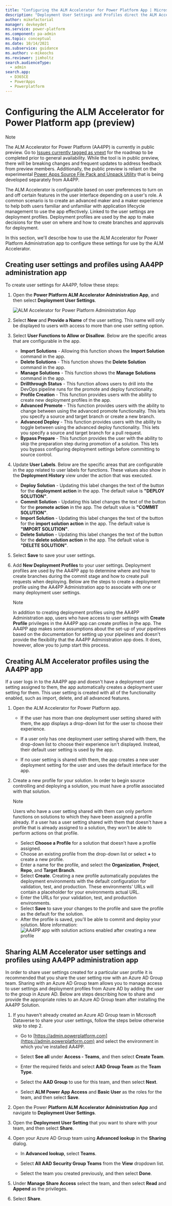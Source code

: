 ```yaml
---
title: "Configuring the ALM Accelerator for Power Platform App | MicrosoftDocs"
description: "Deployment User Settings and Profiles direct the ALM Accelerator for Power Platform on how to display UI Components and how to source control and deploy solutions."
author: mikefactorial
manager: devkeydet
ms.service: power-platform
ms.component: pa-admin
ms.topic: conceptual
ms.date: 10/14/2021
ms.subservice: guidance
ms.author: v-mikeochs
ms.reviewer: jimholtz
search.audienceType: 
  - admin
search.app: 
  - D365CE
  - PowerApps
  - Powerplatform
---
```

# Configuring the ALM Accelerator for Power Platform app (preview)

>[!NOTE]
>The ALM Accelerator for Power Platform (AA4PP) is currently in public preview. Go to [Issues currently tagged as vnext](https://github.com/microsoft/coe-starter-kit/issues?q=is%3Aopen+is%3Aissue+label%3Aalm-accelerator+label%3Avnext) for the roadmap to be completed prior to general availability. While the tool is in public preview, there will be breaking changes and frequent updates to address feedback from preview members. Additionally, the public preview is reliant on the experimental [Power Apps Source File Pack and Unpack Utility](https://github.com/microsoft/PowerApps-Language-Tooling) that is being developed separately from AA4PP.

The ALM Accelerator is configurable based on user preferences to turn on and off certain features in the user interface depending on a user's role. A common scenario is to create an advanced maker and a maker experience to help both users familiar and unfamiliar with application lifecycle management to use the app effectively. Linked to the user settings are deployment profiles. Deployment profiles are used by the app to make decisions for the user on where and how to create branches and approvals for deployment.

In this section, we'll describe how to use the ALM Accelerator for Power Platform Administration app to configure these settings for use by the ALM Accelerator.

## Creating user settings and profiles using AA4PP administration app

To create user settings for AA4PP, follow these steps:

1. Open the **Power Platform ALM Accelerator Administration App**, and then select **Deployment User Settings**.

   ![ALM Accelerator for Power Platform Administration App](media/setup-almacceleratorpowerplatform-deployment-profiles/image-20211126094411050.png)

1. Select **New** and **Provide a Name** of the user setting. This name will only be displayed to users with access to more than one user setting option.

1. Select **User Functions to Allow or Disallow**. Below are the specific areas that are configurable in the app.
    - **Import Solutions** - Allowing this function shows the **Import Solution** command in the app.
    - **Delete Solutions** - This function shows the **Delete Solution** command in the app.
    - **Manage Solutions** - This function shows the **Manage Solutions** command in the app.
    - **Drillthrough Status** - This function allows users to drill into the DevOps pipeline runs for the promote and deploy functionality.
    - **Profile Creation** - This function provides users with the ability to create new deployment profiles in the app.
    - **Advanced Promote** - This function provides users with the ability to change between using the advanced promote functionality. This lets you specify a source and target branch or create a new branch.
    - **Advanced Deploy** - This function provides users with the ability to toggle between using the advanced deploy functionality. This lets you specify a source and target branch for a pull request.
    - **Bypass Prepare** - This function provides the user with the ability to skip the preparation step during promotion of a solution. This lets you bypass configuring deployment settings before committing to source control.

1. Update **User Labels**. Below are the specific areas that are configurable in the app related to user labels for functions. These values also show in the **Deployment History** view under the action that was executed.

    - **Deploy Solution** - Updating this label changes the text of the button for the **deployment action** in the app. The default value is **"DEPLOY SOLUTION"**.
    - **Commit Solution** - Updating this label changes the text of the button for the **promote action** in the app. The default value is **"COMMIT SOLUTION"**.
    - **Import Solution** - Updating this label changes the text of the button for the **import solution action** in the app. The default value is **"IMPORT SOLUTION"**.
    - **Delete Solution** - Updating this label changes the text of the button for the **delete solution action** in the app. The default value is **"DELETE SOLUTION"**.

1. Select **Save** to save your user settings.

1. Add **New Deployment Profiles** to your user settings. Deployment profiles are used by the AA4PP app to determine where and how to create branches during the commit stage and how to create pull requests when deploying. Below are the steps to create a deployment profile using the AA4PP Administration app to associate with one or many deployment user settings.

    > [!NOTE]
    > In addition to creating deployment profiles using the AA4PP Administration app, users who have access to user settings with **Create Profile** privileges in the AA4PP app can create profiles in the app. The AA4PP app makes some assumptions about the set-up of your pipelines based on the documentation for setting up your pipelines and doesn't provide the flexibility that the AA4PP Administration app does. It does, however, allow you to jump start this process.

## Creating ALM Accelerator profiles using the AA4PP app

If a user logs in to the AA4PP app and doesn't have a deployment user setting assigned to them, the app automatically creates a deployment user setting for them. This user setting is created with all of the functionality enabled, such as import, delete, and all advanced features.

   1. Open the ALM Accelerator for Power Platform app.

      - If the user has more than one deployment user setting shared with them, the app displays a drop-down list for the user to choose their experience.

      - If a user only has one deployment user setting shared with them, the drop-down list to choose their experience isn't displayed. Instead, their default user setting is used by the app.
      - If no user setting is shared with them, the app creates a new user deployment setting for the user and uses the default interface for the app.

   2. Create a new profile for your solution. In order to begin source controlling and deploying a solution, you must have a profile associated with that solution.
      > [!NOTE]
      > Users who have a user setting shared with them can only perform functions on solutions to which they have been assigned a profile already. If a user has a user setting shared with them that doesn't have a profile that is already assigned to a solution, they won't be able to perform actions on that profile.

      - Select **Choose a Profile** for a solution that doesn't have a profile assigned.
      - Choose an existing profile from the drop-down list or select **+** to create a new profile.
      - Enter a name for the profile, and select the **Organization**, **Project**, **Repo**, and **Target Branch**.
      - Select **Create**. Creating a new profile automatically populates the deployment environments with the default configuration for validation, test, and production. These environments' URLs will contain a placeholder for your environments actual URL.
      - Enter the URLs for your validation, test, and production environments.
      - Select **Save** to save your changes to the profile and save the profile as the default for the solution.
      - After the profile is saved, you'll be able to commit and deploy your solution. More information: ![AA4PP app with solution actions enabled after creating a new profile](media/setup-almacceleratorpowerplatform-deployment-profiles/image-20211126135223693.png)

## Sharing ALM Accelerator user settings and profiles using AA4PP administration app

In order to share user settings created for a particular user profile it is recommended that you share the user setting row with an Azure AD Group team. Sharing with an Azure AD Group team allows you to manage access to user settings and deployment profiles from Azure AD by adding the user to the group in Azure AD. Below are steps describing how to share and provide the appropriate roles to an Azure AD Group team after installing the AA4PP Solution.

1. If you haven't already created an Azure AD Group team in Microsoft Dataverse to share your user settings, follow the steps below otherwise skip to step 2.

   - Go to [https://admin.powerplatform.com](https://admin.powerplatform.com) and select the environment in which you've installed AA4PP.

   - Select **See all** under **Access - Teams**, and then select **Create Team**.

   - Enter the required fields and select **AAD Group Team** as the **Team Type**.

   - Select the **AAD Group** to use for this team, and then select **Next**.

   - Select **ALM Power App Access** and **Basic User** as the roles for the team, and then select **Save**.

1. Open the Power **Platform ALM Accelerator Administration App** and navigate to **Deployment User Settings**.

1. Open the **Deployment User Setting** that you want to share with your team, and then select **Share**.

1. Open your Azure AD Group team using **Advanced lookup** in the **Sharing** dialog.

   - In **Advanced lookup**, select **Teams**.

   - Select **All AAD Security Group Teams** from the **View** dropdown list.

   - Select the team you created previously, and then select **Done**.

1. Under **Manage Share Access** select the team, and then select **Read** and **Append** as the privileges.

1. Select **Share**.
